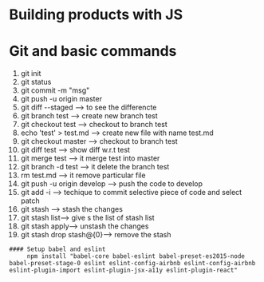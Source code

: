 # Building products with JS

<h1>Git and basic commands</h1>
<ol>
    <li>git init</li>
    <li>git status</li>
    <li>git commit -m "msg"</li>
    <li>git push -u origin master</li>
    <li>git diff --staged --> to see the differencte</li>
    <li>git branch test --> create new branch test</li>
    <li>git checkout test --> checkout to branch test</li>
    <li>echo 'test' > test.md --> create new file with name test.md</li>
    <li>git checkout master --> checkout to branch test</li>
    <li>git diff test --> show diff w.r.t test</li>
    <li>git merge test --> it merge test into master</li>
    <li>git branch -d test --> it delete the branch test</li>
    <li>rm test.md --> it remove particular file</li>
    <li>git push -u origin develop --> push the code to develop</li>
    <li>git add -i --> techique to commit selective piece of code and select patch</li>
    <li>git stash --> stash the changes</li>
    <li>git stash list--> give s the list of stash list</li>
    <li>git stash apply--> unstash the changes</li>
    <li>git stash drop stash@{0}--> remove the stash</li>
    </ol>
    
    #### Setup babel and eslint 
         npm install "babel-core babel-eslint babel-preset-es2015-node babel-preset-stage-0 eslint eslint-config-airbnb eslint-config-airbnb eslint-plugin-import eslint-plugin-jsx-a11y eslint-plugin-react"
